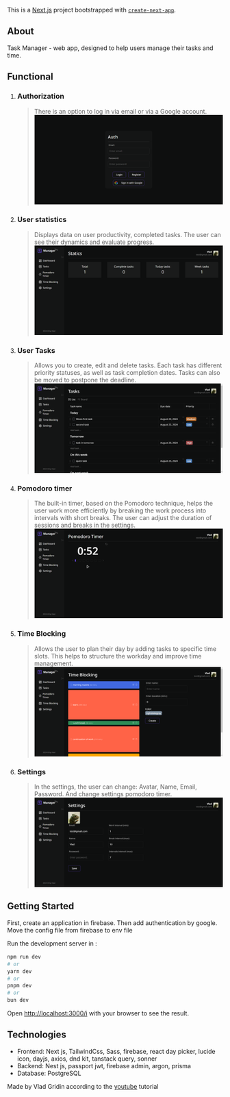 This is a [Next.js](https://nextjs.org/) project bootstrapped with [`create-next-app`](https://github.com/vercel/next.js/tree/canary/packages/create-next-app).

## About

Task Manager - web app, designed to help users manage their tasks and time.

## Functional

1. ### Authorization

   > There is an option to log in via email or via a Google account.
   > ![Auth page](/public/image/Auth.png)

2. ### User statistics

   > Displays data on user productivity, completed tasks. The user can see their dynamics and evaluate progress.
   > ![statistics page](/public/image/Dashboard.png)

3. ### User Tasks

   > Allows you to create, edit and delete tasks. Each task has different priority statuses, as well as task completion dates. Tasks can also be moved to postpone the deadline.
   > ![tasks page](/public/image/Tasks.png)

4. ### Pomodoro timer

   > The built-in timer, based on the Pomodoro technique, helps the user work more efficiently by breaking the work process into intervals with short breaks. The user can adjust the duration of sessions and breaks in the settings.
   > ![pomodoro timer](/public/image/Pomodoro%20Timer.png)

5. ### Time Blocking

   > Allows the user to plan their day by adding tasks to specific time slots. This helps to structure the workday and improve time management.
   > ![time blocking page](/public/image/Time%20blocking.png)

6. ### Settings
   > In the settings, the user can change: Avatar, Name, Email, Password. And change settings pomodoro timer.
   > ![settings page](/public/image/Settings.png)

## Getting Started

First, create an application in firebase. Then add authentication by google. Move the config file from firebase to env file

Run the development server in :

```bash
npm run dev
# or
yarn dev
# or
pnpm dev
# or
bun dev
```

Open [http://localhost:3000/i](http://localhost:3000/i) with your browser to see the result.

## Technologies

- Frontend: Next js, TailwindCss, Sass, firebase, react day picker, lucide icon, dayjs, axios, dnd kit, tanstack query, sonner
- Backend: Nest js, passport jwt, firebase admin, argon, prisma
- Database: PostgreSQL

Made by Vlad Gridin according to the [youtube](https://youtu.be/-7K_0NRLCu4?si=w-Uhl0cq5BUd2ThP) tutorial
